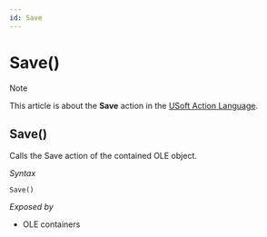 ```yaml
---
id: Save
---
```


# Save()



> [!NOTE]
> This article is about the **Save** action in the [USoft Action Language](/docs/Task_flow/Action_Language_reference/USoft_Action_Language.md).

## **Save()**

Calls the Save action of the contained OLE object.

*Syntax*

```
Save()
```

*Exposed by*

- OLE containers